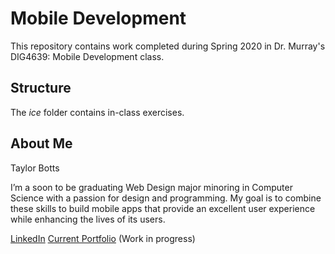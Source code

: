 # Mobile Development
This repository contains work completed during Spring 2020 in Dr. Murray's DIG4639: Mobile Development class.

## Structure
The *ice* folder contains in-class exercises. 

## About Me
Taylor Botts

I’m a soon to be graduating Web Design major minoring in Computer Science with a passion for design and programming. My goal is to combine these skills to build mobile apps that provide an excellent user experience while enhancing the lives of its users.

[LinkedIn](https://www.linkedin.com/in/taylorbotts/)
[Current Portfolio](taylorbotts.com) (Work in progress)
